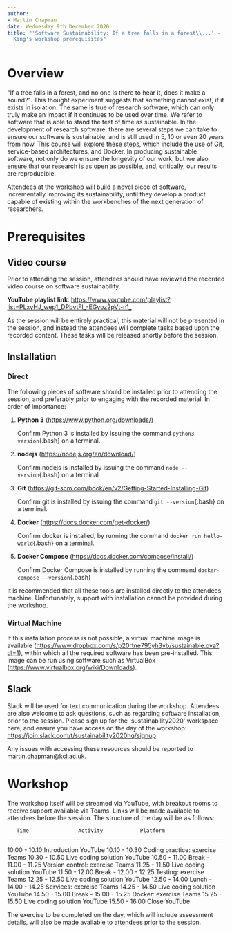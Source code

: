 ```yaml
---
author:
- Martin Chapman
date: Wednesday 9th December 2020
title: "'Software Sustainability: If a tree falls in a forest\\...' -
  King's workshop prerequisites"
---
```


Overview
========

"If a tree falls in a forest, and no one is there to hear it, does it
make a sound?". This thought experiment suggests that something cannot
exist, if it exists in isolation. The same is true of research software,
which can only truly make an impact if it continues to be used over
time. We refer to software that is able to stand the test of time as
sustainable. In the development of research software, there are several
steps we can take to ensure our software is sustainable, and is still
used in 5, 10 or even 20 years from now. This course will explore these
steps, which include the use of Git, service-based architectures, and
Docker. In producing sustainable software, not only do we ensure the
longevity of our work, but we also ensure that our research is as open
as possible, and, critically, our results are reproducible.

Attendees at the workshop will build a novel piece of software,
incrementally improving its sustainability, until they develop a product
capable of existing within the workbenches of the next generation of
researchers.

Prerequisites
=============

Video course
------------

Prior to attending the session, attendees should have reviewed the
recorded video course on software sustainability.

**YouTube playlist link**:
<https://www.youtube.com/playlist?list=PLxyHJ_wep1_DPbvtFl_-EGyoz2pVt-n1_>

As the session will be entirely practical, this material will not be
presented in the session, and instead the attendees will complete tasks
based upon the recorded content. These tasks will be released shortly
before the session.

Installation
------------

### Direct

The following pieces of software should be installed prior to attending
the session, and preferably prior to engaging with the recorded
material. In order of importance:

1.  **Python 3** (<https://www.python.org/downloads/>)

    Confirm Python 3 is installed by issuing the command
    `python3 --version`{.bash} on a terminal.

2.  **nodejs** (<https://nodejs.org/en/download/>)

    Confirm nodejs is installed by issuing the command
    `node --version`{.bash} on a terminal

3.  **Git**
    (<https://git-scm.com/book/en/v2/Getting-Started-Installing-Git>)

    Confirm git is installed by issuing the command
    `git --version`{.bash} on a terminal.

4.  **Docker** (<https://docs.docker.com/get-docker/>)

    Confirm docker is installed, by running the command
    `docker run hello-world`{.bash} on a terminal.

5.  **Docker Compose** (<https://docs.docker.com/compose/install/>)

    Confirm Docker Compose is installed by running the command
    `docker-compose --version`{.bash}

It is recommended that all these tools are installed directly to the
attendees machine. Unfortunately, support with installation cannot be
provided during the workshop.

### Virtual Machine

If this installation process is not possible, a virtual machine image is
available
(<https://www.dropbox.com/s/p20rtne795yh3vb/sustainable.ova?dl=1>),
within which all the required software has been pre-installed. This
image can be run using software such as VirtualBox
(<https://www.virtualbox.org/wiki/Downloads>).

Slack
-----

Slack will be used for text communication during the workshop. Attendees
are also welcome to ask questions, such as regarding software
installation, prior to the session. Please sign up for the
'sustainability2020' workspace here, and ensure you have access on the
day of the workshop:
<https://join.slack.com/t/sustainability2020hq/signup>

Any issues with accessing these resources should be reported to
<martin.chapman@kcl.ac.uk>.

Workshop
========

The workshop itself will be streamed via YouTube, with breakout rooms to
receive support available via Teams. Links will be made available to
attendees before the session. The structure of the day will be as
follows:

       Time                Activity            Platform
  --------------- --------------------------- ----------
   10.00 - 10.10         Introduction          YouTube
   10.10 - 10.30   Coding practice: exercise    Teams
   10.30 - 10.50     Live coding solution      YouTube
   10.50 - 11.00             Break                \-
   11.00 - 11.25   Version control: exercise    Teams
   11.25 - 11.50     Live coding solution      YouTube
   11.50 - 12.00             Break                \-
   12.00 - 12.25       Testing: exercise        Teams
   12.25 - 12.50     Live coding solution      YouTube
   12.50 - 14.00             Lunch                \-
   14.00 - 14.25      Services: exercise        Teams
   14.25 - 14.50     Live coding solution      YouTube
   14.50 - 15.00             Break                \-
   15.00 - 15.25       Docker: exercise         Teams
   15.25 - 15.50     Live coding solution      YouTube
   15.50 - 16.00             Close             YouTube

The exercise to be completed on the day, which will include assessment
details, will also be made available to attendees prior to the session.
